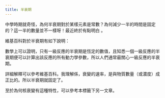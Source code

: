 ```yaml
---
title: 半衰期
---
```


中學時期就奇怪，為何半衰期對於某樣元素是常數？為何減少一半的時間是固定的？這一半的數量並不一樣呀！最近終於有點明白 。

維基百科對於半衰期有如下說明：

數學上可以證明，只有一級反應的半衰期是恆定的數值，且知悉一個一級反應的半衰期便可以計算出該反應的所有動力學參數，所以人們通常最關心一級反應的半衰期。

詳細解釋可以參考維基百科。我理解係，衰變的速率，是與物質數量（或濃度）成正比的。所以半衰期就固定了。

至於為何核衰變有這種特性，可以參考本標籤下另一文章。
